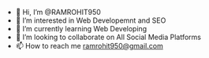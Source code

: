 - 👋 Hi, I’m @RAMROHIT950
- 👀 I’m interested in Web Developemnt and  SEO
- 🌱 I’m currently learning Web Developing
- 💞️ I’m looking to collaborate on All Social Media Platforms
- 📫 How to reach me ramrohit950@gmail.com

<!---
RAMROHIT950/RAMROHIT950 is a ✨ special ✨ repository because its `README.md` (this file) appears on your GitHub profile.
You can click the Preview link to take a look at your changes.
--->

